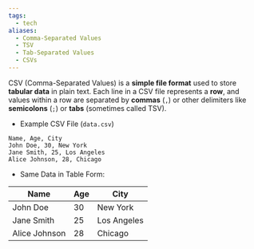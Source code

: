 ```yaml
---
tags:
  - tech
aliases:
  - Comma-Separated Values
  - TSV
  - Tab-Separated Values
  - CSVs
---
```

CSV (Comma-Separated Values) is a **simple file format** used to store **tabular data** in plain text.
Each line in a CSV file represents a **row**, and values within a row are separated by **commas** (`,`) or other delimiters like **semicolons** (`;`) or **tabs** (sometimes called TSV).

- Example CSV File (`data.csv`)
```csv
Name, Age, City
John Doe, 30, New York
Jane Smith, 25, Los Angeles
Alice Johnson, 28, Chicago
```
- Same Data in Table Form:

| Name          | Age | City        |
| ------------- | --- | ----------- |
| John Doe      | 30  | New York    |
| Jane Smith    | 25  | Los Angeles |
| Alice Johnson | 28  | Chicago     |
